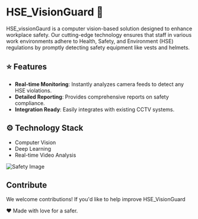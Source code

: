 # HSE_VisionGuard :camera_flash:


HSE_vissionGaurd is a computer vision-based solution designed to enhance workplace safety. Our cutting-edge technology ensures that staff in various work environments adhere to Health, Safety, and Environment (HSE) regulations by promptly detecting safety equipment like vests and helmets.


## :star: Features

- **Real-time Monitoring**: Instantly analyzes camera feeds to detect any HSE violations.
- **Detailed Reporting**: Provides comprehensive reports on safety compliance.
- **Integration Ready**: Easily integrates with existing CCTV systems.

## :gear: Technology Stack

- Computer Vision
- Deep Learning
- Real-time Video Analysis

![Safety Image](https://hackster.imgix.net/uploads/attachments/1469892/gifntext-gif_(2)_(1)_uxY3uWBBn9.gif?auto=format%2Ccompress&gifq=35&w=400&h=300&fit=min)



## Contribute

We welcome contributions! If you'd like to help improve HSE_VisionGuard

:heart: Made with love for a safer.
